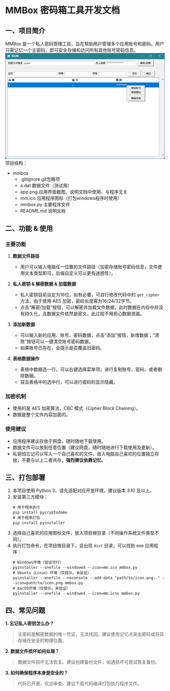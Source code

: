 # MMBox 密码箱工具开发文档

## 一、项目简介

MMBox 是一个私人密码管理工具，旨在帮助用户管理多个应用账号和密码。用户只需记忆一个主密码，即可安全存储和访问所有其他账号密码信息。
![示例图片](app.png)
项目结构：
- mmbox
   - .gitignore git忽略项
   - a.dat      数据文件（测试用）
   - app.png    应用界面截图，说明文档中使用，与程序无关
   - mm.ico     应用程序图标（打包windows程序时使用）
   - mmbox.py   主要程序文件
   - README.md  说明文档

## 二、功能 & 使用

### 主要功能

1. **数据文件路径**
   - 用户可以输入电脑任一位置的文件路径（加密存储账号密码信息，文件使用文本类型即可，后缀自定义可以更有迷惑性）。

2. **私人密钥 & 解密数据 & 加载数据**
   - 私人密钥目前设定为16位，如有必要，可自行修改代码中的 `get_cipher` 方法，由于使用 AES 加密，密码长度需为16/24/32字节。
   - 点击“解密/加载”按钮，可以解密并加载文件数据，此时数据在内存中并没有持久化，且数据文件依然是密文，此过程不用担心数据泄漏。

3. **添加新数据**
   - 可以输入新的应用、账号、密码数据，点击“添加”按钮，新增数据；“清除”按钮可以一键清空账号密码数据。
   - 如果账号已存在，会提示是否覆盖旧密码。

4. **表格数据操作**
   - 表格中数据选一行，可以右键选择菜单项，进行复制账号、密码，或者删除数据。
   - 双击表格中的选中行，可以进行密码的显示隐藏。

### 加密机制
- 使用的是 AES 加密算法，CBC 模式（Cipher Block Chaining）。
- 数据是整个文件内容加密的。

### 使用建议
- 应用程序建议存放于网盘，随时随地下载使用。
- 数据文件可以放到任意位置（建议网盘，随时随地进行下载使用及更新）。
- 私钥怕忘记可以写入一个自己喜欢的文件，放入电脑自己喜欢的位置独立存放，不要与以上二者共存，**强烈建议依靠记忆**。

## 三、打包部署

1. 本项目使用 Python 3，请先适配对应开发环境，建议版本 3.10 及以上。
2. 安装第三方模块：
    ```shell
    # 用于程序执行
    pip install pycryptodome
    # 用于程序打包
    pip install pyinstaller
    ```
3. 选择自己喜欢的应用图标文件，放入项目根目录（不同操作系统文件类型不同）。
4. 执行打包命令，在项目根目录下，会出现 `dist` 目录，可以找到 exe 应用程序：
    ```shell
    # Windows环境（验证可行）
    pyinstaller --onefile --windowed --icon=mm.ico mmbox.py
    # Ubuntu（Linux）环境（仅提示，未验证）
    pyinstaller --onefile --noconsole --add-data "path/to/icon.png:." --icon=path/to/icon.png mmbox.py
    # macOS环境（仅提示，未验证）
    pyinstaller --onefile --windowed --icon=mm.icns mmbox.py
    ```
## 四、常见问题
**1. 忘记私人密钥怎么办？**
> 主密码是解密数据的唯一凭证，无法找回。建议使用记忆点突出密码或将其存储在安全的物理位置。

**2. 数据文件损坏如何处理？**
> 数据文件损坏无法恢复。建议创建备份文件，如遇损坏可尝试恢复备份。

**3. 如何确保程序本身是安全的？**
> 代码已开源，欢迎审查。建议下载代码编译打包执行程序文件。
